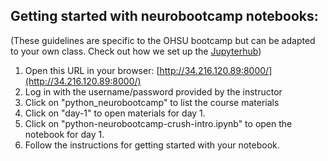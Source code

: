 ## Getting started with neurobootcamp notebooks:
(These guidelines are specific to the OHSU bootcamp but can be adapted to your own class. Check out how we set up the [Jupyterhub](https://github.com/dasaderi/python_neurobootcamp/blob/master/hubInstall.md))

1. Open this URL in your browser: [http://34.216.120.89:8000/](http://34.216.120.89:8000/)
2. Log in with the username/password provided by the instructor
3. Click on "python_neurobootcamp" to list the course materials
4. Click on "day-1" to open materials for day 1.
5. Click on "python-neurobootcamp-crush-intro.ipynb" to open the notebook for day 1.
6. Follow the instructions for getting started with your notebook.

